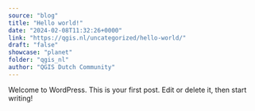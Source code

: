 ```yaml
---
source: "blog"
title: "Hello world!"
date: "2024-02-08T11:32:26+0000"
link: "https://qgis.nl/uncategorized/hello-world/"
draft: "false"
showcase: "planet"
folder: "qgis_nl"
author: "QGIS Dutch Community"
---
```


Welcome to WordPress. This is your first post. Edit or delete it, then start writing!

